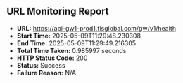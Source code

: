 ## URL Monitoring Report

- **URL:** https://api-gw1-prod1.fisglobal.com/gw/v1/health
- **Start Time:** 2025-05-09T11:29:48.230308
- **End Time:** 2025-05-09T11:29:49.216305
- **Total Time Taken:** 0.985997 seconds
- **HTTP Status Code:** 200
- **Status:** Success
- **Failure Reason:** N/A
